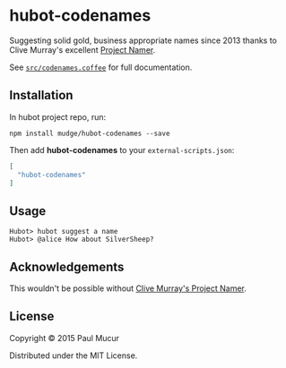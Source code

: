 # hubot-codenames

Suggesting solid gold, business appropriate names since 2013 thanks to Clive
Murray's excellent [Project Namer](http://codenames.clivemurray.com/).

See [`src/codenames.coffee`](src/codenames.coffee) for full documentation.

## Installation

In hubot project repo, run:

`npm install mudge/hubot-codenames --save`

Then add **hubot-codenames** to your `external-scripts.json`:

```json
[
  "hubot-codenames"
]
```

## Usage

```
Hubot> hubot suggest a name
Hubot> @alice How about SilverSheep?
```

## Acknowledgements

This wouldn't be possible without [Clive Murray's Project
Namer](http://codenames.clivemurray.com/).

## License

Copyright © 2015 Paul Mucur

Distributed under the MIT License.
